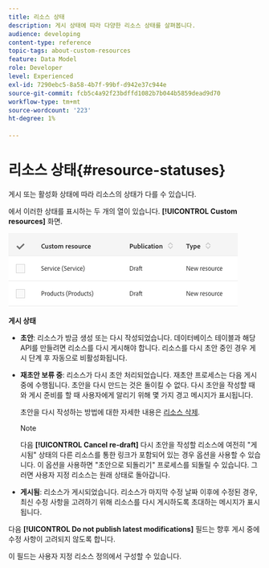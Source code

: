 ```yaml
---
title: 리소스 상태
description: 게시 상태에 따라 다양한 리소스 상태를 살펴봅니다.
audience: developing
content-type: reference
topic-tags: about-custom-resources
feature: Data Model
role: Developer
level: Experienced
exl-id: 7290ebc5-8a58-4b7f-99bf-d942e37c944e
source-git-commit: fcb5c4a92f23bdffd1082b7b044b5859dead9d70
workflow-type: tm+mt
source-wordcount: '223'
ht-degree: 1%

---
```


# 리소스 상태{#resource-statuses}

게시 또는 활성화 상태에 따라 리소스의 상태가 다를 수 있습니다.

에서 이러한 상태를 표시하는 두 개의 열이 있습니다. **[!UICONTROL Custom resources]** 화면.

![](assets/schema_colonne_1.png)

**게시 상태**

* **초안**: 리소스가 방금 생성 또는 다시 작성되었습니다. 데이터베이스 테이블과 해당 API를 만들려면 리소스를 다시 게시해야 합니다. 리소스를 다시 초안 중인 경우 게시 단계 후 자동으로 비활성화됩니다.
* **재초안 보류 중**: 리소스가 다시 초안 처리되었습니다. 재초안 프로세스는 다음 게시 중에 수행됩니다. 초안을 다시 만드는 것은 돌이킬 수 없다. 다시 초안을 작성할 때와 게시 준비를 할 때 사용자에게 알리기 위해 몇 가지 경고 메시지가 표시됩니다.

  초안을 다시 작성하는 방법에 대한 자세한 내용은 [리소스 삭제](../../developing/using/deleting-a-resource.md).

  >[!NOTE]
  >
  >다음 **[!UICONTROL Cancel re-draft]** 다시 초안을 작성할 리소스에 여전히 &quot;게시됨&quot; 상태의 다른 리소스를 통한 링크가 포함되어 있는 경우 옵션을 사용할 수 있습니다. 이 옵션을 사용하면 &quot;초안으로 되돌리기&quot; 프로세스를 되돌릴 수 있습니다. 그러면 사용자 지정 리소스는 원래 상태로 돌아갑니다.

* **게시됨**: 리소스가 게시되었습니다. 리소스가 마지막 수정 날짜 이후에 수정된 경우, 최신 수정 사항을 고려하기 위해 리소스를 다시 게시하도록 초대하는 메시지가 표시됩니다.

다음 **[!UICONTROL Do not publish latest modifications]** 필드는 향후 게시 중에 수정 사항이 고려되지 않도록 합니다.

이 필드는 사용자 지정 리소스 정의에서 구성할 수 있습니다.
